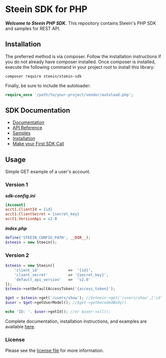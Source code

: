 # Steein SDK for PHP

***Welcome to Steein PHP SDK.*** This repository contains Steein's PHP SDK and samples for REST API.



## Installation

The preferred method is via composer. Follow the installation instructions if you do not already have composer installed.
Once composer is installed, execute the following command in your project root to install this library:

```
composer require steein/steein-sdk
```
Finally, be sure to include the autoloader:

```php
require_once '/path/to/your-project/vendor/autoload.php';
```


## SDK Documentation

 * [Documentation](https://www.steein.ru/developers/docs/steein-api.overview)
 * [API Reference](https://www.steein.ru/developers/docs/api-reference.common-objects)
 * [Samples](https://github.com/SteeinRu/steein-api-samples)
 * [Installation](https://www.steein.ru/developers/docs/sdk-quickstart-guide.install)
 * [Make your First SDK Call](https://www.steein.ru/developers/docs/steein-api.make-your-first-call)

## Usage

Simple GET example of a user's account.

### Version 1

***sdk-config.ini***

```ini
[Account]
acct1.ClientId = {id}
acct1.ClientSecret = {secret_key}
acct1.VersionApi = v2.0
```

***index.php***
```php
define('STEEIN_CONFIG_PATH', __DIR__);
$steein = new Steein();
```

### Version 2

```php
$steein = new Steein([
    'client_id'             =>  '{id}',
    'client_secret'         => '{secret_key}',
    'default_api_version'   =>  'v2.0'
]);
$steein->setDefaultAccessToken('{access_token}');

$get = $steein->get('/users/show'); //$steein->get('/users/show',['id' => 1]);
$user = $get->getUserModel(); //$get->getDecodedBody()

echo 'ID: '. $user->getId(); //or $user->all();
```

Complete documentation, installation instructions, and examples are available [here](https://www.steein.ru/developers/docs/php/getting_started).

### License

Please see the [license file](https://github.com/SteeinRu/steein-sdk-php/blob/master/LICENSE) for more information.
